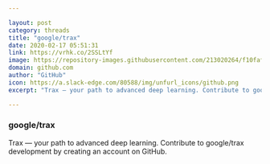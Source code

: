 ```yaml
---

layout: post
category: threads
title: "google/trax"
date: 2020-02-17 05:51:31
link: https://vrhk.co/2SSLtYf
image: https://repository-images.githubusercontent.com/213020264/f10faf00-0180-11ea-8327-8b2756b15777
domain: github.com
author: "GitHub"
icon: https://a.slack-edge.com/80588/img/unfurl_icons/github.png
excerpt: "Trax — your path to advanced deep learning. Contribute to google/trax development by creating an account on GitHub."

---
```


### google/trax

Trax — your path to advanced deep learning. Contribute to google/trax development by creating an account on GitHub.